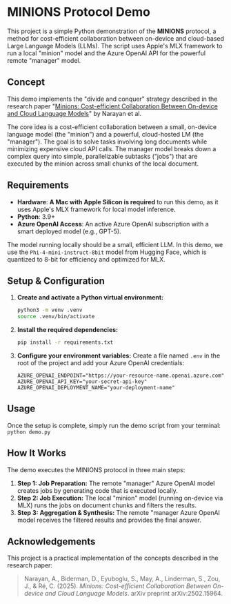 # MINIONS Protocol Demo

This project is a simple Python demonstration of the **MINIONS** protocol, a method for cost-efficient collaboration between on-device and cloud-based Large Language Models (LLMs). The script uses Apple's MLX framework to run a local "minion" model and the Azure OpenAI API for the powerful remote "manager" model.

## Concept

This demo implements the "divide and conquer" strategy described in the research paper "[Minions: Cost-efficient Collaboration Between On-device and Cloud Language Models](https://arxiv.org/abs/2502.15964v1)" by Narayan et al.

The core idea is a cost-efficient collaboration between a small, on-device language model (the "minion") and a powerful, cloud-hosted LM (the "manager"). The goal is to solve tasks involving long documents while minimizing expensive cloud API calls. The manager model breaks down a complex query into simple, parallelizable subtasks ("jobs") that are executed by the minion across small chunks of the local document.

## Requirements

* **Hardware**: **A Mac with Apple Silicon is required** to run this demo, as it uses Apple's MLX framework for local model inference.
* **Python**: 3.9+
* **Azure OpenAI Access**: An active Azure OpenAI subscription with a smart deployed model (e.g., GPT-5).

The model running locally should be a small, efficient LLM. In this demo, we use the `Phi-4-mini-instruct-8bit` model from Hugging Face, which is quantized to 8-bit for efficiency and optimized for MLX.

## Setup & Configuration

1.  **Create and activate a Python virtual environment:**
    ```bash
    python3 -m venv .venv
    source .venv/bin/activate
    ```

2.  **Install the required dependencies:**
    ```bash
    pip install -r requirements.txt
    ```

3.  **Configure your environment variables:**
    Create a file named `.env` in the root of the project and add your Azure OpenAI credentials:

    ```env
    AZURE_OPENAI_ENDPOINT="https://your-resource-name.openai.azure.com"
    AZURE_OPENAI_API_KEY="your-secret-api-key"
    AZURE_OPENAI_DEPLOYMENT_NAME="your-deployment-name"
    ```

## Usage

Once the setup is complete, simply run the demo script from your terminal: `python demo.py`

## How It Works

The demo executes the MINIONS protocol in three main steps:

1.  **Step 1: Job Preparation:** The remote "manager" Azure OpenAI model creates jobs by generating code that is executed locally.
2.  **Step 2: Job Execution:** The local "minion" model (running on-device via MLX) runs the jobs on document chunks and filters the results.
3.  **Step 3: Aggregation & Synthesis:** The remote "manager Azure OpenAI model receives the filtered results and provides the final answer.

## Acknowledgements

This project is a practical implementation of the concepts described in the research paper:

> Narayan, A., Biderman, D., Eyuboglu, S., May, A., Linderman, S., Zou, J., & Ré, C. (2025). *Minions: Cost-efficient Collaboration Between On-device and Cloud Language Models*. arXiv preprint arXiv:2502.15964.